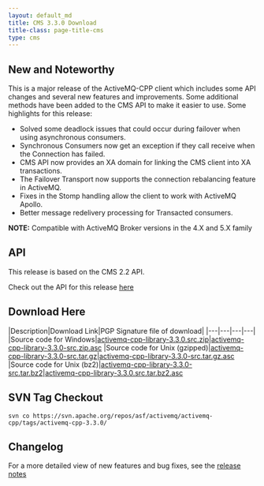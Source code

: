 ```yaml
---
layout: default_md
title: CMS 3.3.0 Download
title-class: page-title-cms
type: cms
---
```


New and Noteworthy
------------------

This is a major release of the ActiveMQ-CPP client which includes some API changes and several new features and improvements. Some additional methods have been added to the CMS API to make it easier to use. Some highlights for this release:

*   Solved some deadlock issues that could occur during failover when using asynchronous consumers.
*   Synchronous Consumers now get an exception if they call receive when the Connection has failed.
*   CMS API now provides an XA domain for linking the CMS client into XA transactions.
*   The Failover Transport now supports the connection rebalancing feature in ActiveMQ.
*   Fixes in the Stomp handling allow the client to work with ActiveMQ Apollo.
*   Better message redelivery processing for Transacted consumers.

**NOTE:** Compatible with ActiveMQ Broker versions in the 4.X and 5.X family

API
---

This release is based on the CMS 2.2 API.

Check out the API for this release [here](http://activemq.apache.org/cms/api_docs/activemqcpp-3.3.0/html)

Download Here
-------------

|Description|Download Link|PGP Signature file of download|
|---|---|---|---|
|Source code for Windows|[activemq-cpp-library-3.3.0.src.zip](http://archive.apache.org/dist/activemq/activemq-cpp/source/activemq-cpp-library-3.3.0-src.zip)|[activemq-cpp-library-3.3.0-src.zip.asc](http://archive.apache.org/dist/activemq/activemq-cpp/source/activemq-cpp-library-3.3.0-src.zip.asc)
|Source code for Unix (gzipped)|[activemq-cpp-library-3.3.0-src.tar.gz](http://archive.apache.org/dist/activemq/activemq-cpp/source/activemq-cpp-library-3.3.0-src.tar.gz)|[activemq-cpp-library-3.3.0-src.tar.gz.asc](http://archive.apache.org/dist/activemq/activemq-cpp/source/activemq-cpp-library-3.3.0-src.tar.gz.asc)
|Source code for Unix (bz2)|[activemq-cpp-library-3.3.0-src.tar.bz2](http://archive.apache.org/dist/activemq/activemq-cpp/source/activemq-cpp-library-3.3.0-src.tar.bz2)|[activemq-cpp-library-3.3.0.src.tar.bz2.asc](http://archive.apache.org/dist/activemq/activemq-cpp/source/activemq-cpp-library-3.3.0-src.tar.bz2.asc)

SVN Tag Checkout
----------------
```
svn co https://svn.apache.org/repos/asf/activemq/activemq-cpp/tags/activemq-cpp-3.3.0/
```

Changelog
---------

For a more detailed view of new features and bug fixes, see the [release notes](https://issues.apache.org/jira/secure/ReleaseNote.jspa?projectId=12311207&version=12315668)

